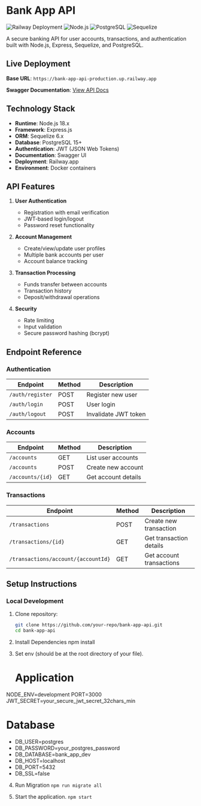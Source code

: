 # Bank App API

![Railway Deployment](https://img.shields.io/badge/Deployed_on-Railway-0B0D0E?logo=railway)
![Node.js](https://img.shields.io/badge/Node.js-14.x%2B-339933?logo=nodedotjs)
![PostgreSQL](https://img.shields.io/badge/PostgreSQL-15+-4169E1?logo=postgresql)
![Sequelize](https://img.shields.io/badge/Sequelize-6.x-52B0E7?logo=sequelize)

A secure banking API for user accounts, transactions, and authentication built with Node.js, Express, Sequelize, and PostgreSQL.

## Live Deployment

**Base URL**: `https://bank-app-api-production.up.railway.app`

**Swagger Documentation**: [View API Docs](https://bank-app-api-production.up.railway.app/api-docs)

## Technology Stack

- **Runtime**: Node.js 18.x
- **Framework**: Express.js
- **ORM**: Sequelize 6.x
- **Database**: PostgreSQL 15+
- **Authentication**: JWT (JSON Web Tokens)
- **Documentation**: Swagger UI
- **Deployment**: Railway.app
- **Environment**: Docker containers

## API Features

1. **User Authentication**
   - Registration with email verification
   - JWT-based login/logout
   - Password reset functionality

2. **Account Management**
   - Create/view/update user profiles
   - Multiple bank accounts per user
   - Account balance tracking

3. **Transaction Processing**
   - Funds transfer between accounts
   - Transaction history
   - Deposit/withdrawal operations

4. **Security**
   - Rate limiting
   - Input validation
   - Secure password hashing (bcrypt)

## Endpoint Reference

### Authentication

| Endpoint | Method | Description |
|----------|--------|-------------|
| `/auth/register` | POST | Register new user |
| `/auth/login` | POST | User login |
| `/auth/logout` | POST | Invalidate JWT token |

### Accounts

| Endpoint | Method | Description |
|----------|--------|-------------|
| `/accounts` | GET | List user accounts |
| `/accounts` | POST | Create new account |
| `/accounts/{id}` | GET | Get account details |

### Transactions

| Endpoint | Method | Description |
|----------|--------|-------------|
| `/transactions` | POST | Create new transaction |
| `/transactions/{id}` | GET | Get transaction details |
| `/transactions/account/{accountId}` | GET | Get account transactions |

## Setup Instructions

### Local Development

1. Clone repository:
   ```bash
   git clone https://github.com/your-repo/bank-app-api.git
   cd bank-app-api
2. Install Dependencies
   npm install

3. Set env (should be at the root directory of your file).
   # Application
NODE_ENV=development
PORT=3000
JWT_SECRET=your_secure_jwt_secret_32chars_min

# Database
- DB_USER=postgres
- DB_PASSWORD=your_postgres_password
- DB_DATABASE=bank_app_dev
- DB_HOST=localhost
- DB_PORT=5432
- DB_SSL=false

4. Run Migration
 ```npm run migrate all```


6. Start the application.
  ```npm start```
